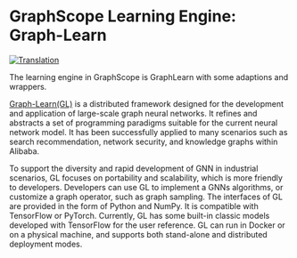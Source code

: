 # GraphScope Learning Engine: Graph-Learn

[![Translation](https://shields.io/badge/README-%E4%B8%AD%E6%96%87-blue)](README-zh.md)

The learning engine in GraphScope is GraphLearn with some adaptions and wrappers.

[Graph-Learn(GL)](https://github.com/alibaba/graph-learn/) is a distributed framework designed for the development and application of large-scale graph neural networks. It refines and abstracts a set of programming paradigms suitable for the current neural network model. It has been successfully applied to many scenarios such as search recommendation, network security, and knowledge graphs within Alibaba.

To support the diversity and rapid development of GNN in industrial scenarios, GL focuses on portability and scalability, which is more friendly to developers. Developers can use GL to implement a GNNs algorithms, or customize a graph operator, such as graph sampling. The interfaces of GL are provided in the form of Python and NumPy. It is compatible with TensorFlow or PyTorch. Currently, GL has some built-in classic models developed with TensorFlow for the user reference. GL can run in Docker or on a physical machine, and supports both stand-alone and distributed deployment modes.
